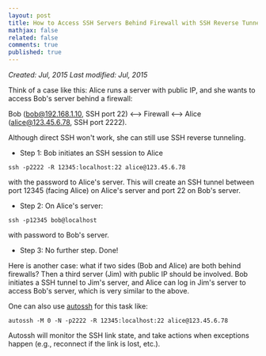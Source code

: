 ```yaml
---
layout: post
title: How to Access SSH Servers Behind Firewall with SSH Reverse Tunneling
mathjax: false
related: false
comments: true
published: true
---
```


_Created: Jul, 2015_
_Last modified: Jul, 2015_


Think of a case like this: Alice runs a server with public IP, and she wants to access Bob's server behind a firewall: 

Bob (bob@192.168.1.10, SSH port 22) <--> Firewall <--> Alice (alice@123.45.6.78, SSH port 2222). 

Although direct SSH won't work, she can still use SSH reverse tunneling. 

* Step 1: Bob initiates an SSH session to Alice 

```
ssh -p2222 -R 12345:localhost:22 alice@123.45.6.78
```

with the password to Alice's server. This will create an SSH tunnel between port 12345 (facing Alice) on Alice's server and port 22 on Bob's server. 

* Step 2: On Alice's server:

```
ssh -p12345 bob@localhost
```

with password to Bob's server. 

* Step 3: No further step. Done!


Here is another case: what if two sides (Bob and Alice) are both behind firewalls? Then a third server (Jim) with public IP should be involved. Bob initiates a SSH tunnel to Jim's server, and Alice can log in Jim's server to access Bob's server, which is very similar to the above.

One can also use [autossh](http://www.harding.motd.ca/autossh/) for this task like: 

```
autossh -M 0 -N -p2222 -R 12345:localhost:22 alice@123.45.6.78
```

Autossh will monitor the SSH link state, and take actions when exceptions happen (e.g., reconnect if the link is lost, etc.). 